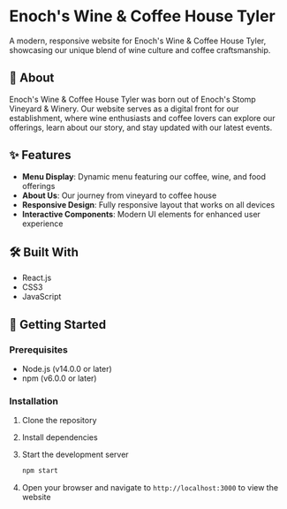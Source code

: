 # Enoch's Wine & Coffee House Tyler

A modern, responsive website for Enoch's Wine & Coffee House Tyler, showcasing our unique blend of wine culture and coffee craftsmanship.

## 🍷 About

Enoch's Wine & Coffee House Tyler was born out of Enoch's Stomp Vineyard & Winery. Our website serves as a digital front for our establishment, where wine enthusiasts and coffee lovers can explore our offerings, learn about our story, and stay updated with our latest events.

## ✨ Features

- **Menu Display**: Dynamic menu featuring our coffee, wine, and food offerings
- **About Us**: Our journey from vineyard to coffee house
- **Responsive Design**: Fully responsive layout that works on all devices
- **Interactive Components**: Modern UI elements for enhanced user experience

## 🛠 Built With

- React.js
- CSS3
- JavaScript

## 🚀 Getting Started

### Prerequisites

- Node.js (v14.0.0 or later)
- npm (v6.0.0 or later)

### Installation

1. Clone the repository

2. Install dependencies

3. Start the development server

    ```bash
    npm start
    ```

4. Open your browser and navigate to `http://localhost:3000` to view the website


